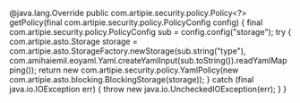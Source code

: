 @java.lang.Override
public com.artipie.security.policy.Policy<?> getPolicy(final com.artipie.security.policy.PolicyConfig config) {
    final com.artipie.security.policy.PolicyConfig sub = config.config("storage");
    try {
        com.artipie.asto.Storage storage = com.artipie.asto.StorageFactory.newStorage(sub.string("type"), com.amihaiemil.eoyaml.Yaml.createYamlInput(sub.toString()).readYamlMapping());
        return new com.artipie.security.policy.YamlPolicy(new com.artipie.asto.blocking.BlockingStorage(storage));
    } catch (final java.io.IOException err) {
        throw new java.io.UncheckedIOException(err);
    }
}